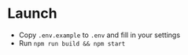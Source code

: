 # Launch

- Copy `.env.example` to `.env` and fill in your settings
- Run `npm run build && npm start`
